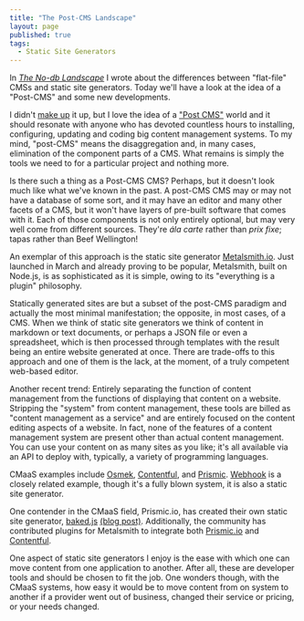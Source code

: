 ```yaml
---
title: "The Post-CMS Landscape"
layout: page
published: true
tags:
  - Static Site Generators
---
```


In [_The No-db Landscape_](/article/static-site-generator-landscape/) I wrote about the differences between "flat-file" CMSs and static site generators. Today we'll have a look at the idea of a "Post-CMS" and some new developments.


I didn't [make up](http://ben.balter.com/2012/10/01/welcome-to-the-post-cms-world/) it up, but I love the idea of a  ["Post CMS"](http://developmentseed.org/blog/2012/07/27/build-cms-free-websites/) world and it should resonate with anyone who has devoted countless hours to installing, configuring, updating and coding big content management systems. To my mind, "post-CMS" means the disaggregation and, in many cases, elimination of the component parts of a CMS. What remains is simply the tools we need to for a particular project and nothing more.

Is there such a thing as a Post-CMS CMS? Perhaps, but it doesn't look much like what we've known in the past. A post-CMS CMS may or may not have a database of some sort, and it may have an editor and many other facets of a CMS, but it won't have layers of pre-built software that comes with it. Each of those components is not only entirely optional, but may very well come from different sources. They're _ála carte_ rather than _prix fixe_; tapas rather than Beef Wellington!

An exemplar of this approach is the static site generator [Metalsmith.io](http://www.metalsmith.io/). Just launched in March and already proving to be popular, Metalsmith, built on Node.js, is as sophisticated as it is simple, owing to its "everything is a plugin" philosophy.

Statically generated sites are but a subset of the post-CMS paradigm and actually the most minimal manifestation; the opposite, in most cases, of a CMS. When we think of static site generators we think of content in markdown or text documents, or perhaps a JSON file or even a spreadsheet, which is then processed through templates with the result being an entire website generated at once. There are trade-offs to this approach and one of them is the lack, at the moment, of a truly competent web-based editor.

Another recent trend: Entirely separating the function of content management from the functions of displaying that content on a website. Stripping the "system" from content management, these tools are billed as "content management as a service" and are entirely focused on the content editing aspects of a website. In fact, none of the features of a content management system are present other than actual content management. You can use your content on as many sites as you like; it's all available via an API to deploy with, typically, a variety of programming languages.

CMaaS examples include [Osmek](http://osmek.com/), [Contentful](https://www.contentful.com/), and [Prismic](https://prismic.io/). [Webhook](http://www.webhook.com/) is a closely related example, though it's a fully blown system, it is also a static site generator.

One contender in the CMaaS field, Prismic.io, has created their own static site generator, [baked.js](http://prismicio.github.io/baked.js/) [(blog post)](https://blog.prismic.io/U3TAFgEAAC8AwopU/bakedjs-integrate-content-management-into-a-static-website-generator-using-javascript). Additionally, the community has contributed plugins for Metalsmith to integrate both [Prismic.io](https://github.com/mbanting/metalsmith-prismic) and [Contentful](https://github.com/contentful/contentful-metalsmith).

One aspect of static site generators I enjoy is the ease with which one can move content from one application to another. After all, these are developer tools and should be chosen to fit the job. One wonders though, with the CMaaS systems, how easy it would be to move content from on system to another if a provider went out of business, changed their service or pricing, or your needs changed.
